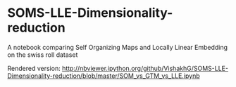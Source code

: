 # SOMS-LLE-Dimensionality-reduction
A notebook comparing Self Organizing Maps and Locally Linear Embedding on the swiss roll dataset

Rendered version:
http://nbviewer.ipython.org/github/VishakhG/SOMS-LLE-Dimensionality-reduction/blob/master/SOM_vs_GTM_vs_LLE.ipynb 
